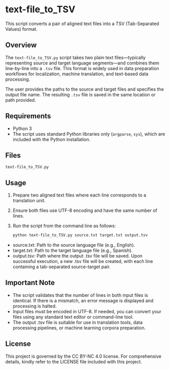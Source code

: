 # text-file_to_TSV
This script converts a pair of aligned text files into a TSV (Tab-Separated Values) format.

## Overview
The `text-file_to_TSV.py` script takes two plain text files—typically representing source and target language segments—and combines them line-by-line into a `.tsv` file. This format is widely used in data preparation workflows for localization, machine translation, and text-based data processing.

The user provides the paths to the source and target files and specifies the output file name. The resulting `.tsv` file is saved in the same location or path provided.

## Requirements
- Python 3
- The script uses standard Python libraries only (`argparse`, `sys`), which are included with the Python installation.

## Files
`text-file_to_TSV.py`

## Usage
1. Prepare two aligned text files where each line corresponds to a translation unit.
2. Ensure both files use UTF-8 encoding and have the same number of lines.
3. Run the script from the command line as follows:

   ```bash
   python text-file_to_TSV.py source.txt target.txt output.tsv
- source.txt: Path to the source language file (e.g., English).
- target.txt: Path to the target language file (e.g., Spanish).
- output.tsv: Path where the output .tsv file will be saved.
Upon successful execution, a new .tsv file will be created, with each line containing a tab-separated source-target pair.

## Important Note
- The script validates that the number of lines in both input files is identical. If there is a mismatch, an error message is displayed and processing is halted.
- Input files must be encoded in UTF-8. If needed, you can convert your files using any standard text editor or command-line tool.
- The output .tsv file is suitable for use in translation tools, data processing pipelines, or machine learning corpora preparation.

## License
This project is governed by the CC BY-NC 4.0 license. For comprehensive details, kindly refer to the LICENSE file included with this project.
